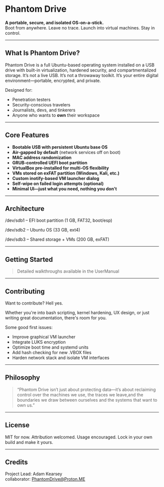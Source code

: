 # Phantom Drive

**A portable, secure, and isolated OS-on-a-stick.**  
Boot from anywhere. Leave no trace. Launch into virtual machines. Stay in control.

---

## What Is Phantom Drive?

Phantom Drive is a full Ubuntu-based operating system installed on a USB drive with built-in virtualization, hardened security, and compartmentalized storage. It’s not a live USB. It’s not a throwaway toolkit. It’s your entire digital environment—portable, encrypted, and private.

Designed for:
- Penetration testers
- Security-conscious travelers
- Journalists, devs, and tinkerers
- Anyone who wants to **own** their workspace

---

## Core Features

- **Bootable USB with persistent Ubuntu base OS**
- **Air-gapped by default** (network services off on boot)
- **MAC address randomization**
- **GRUB-controlled UEFI boot partition**
- **VirtualBox pre-installed for multi-OS flexibility**
- **VMs stored on exFAT partition (Windows, Kali, etc.)**
- **Custom inotify-based VM launcher dialog**
- **Self-wipe on failed login attempts (optional)**
- **Minimal UI—just what you need, nothing you don't**

---

## Architecture

/dev/sdb1 – EFI boot partition (1 GB, FAT32, boot/esp) 

/dev/sdb2 – Ubuntu OS (33 GB, ext4) 

/dev/sdb3 – Shared storage + VMs (200 GB, exFAT)


---

## Getting Started



> Detailed walkthroughs available in the UserManual

---

## Contributing

Want to contribute? Hell yes.

Whether you're into bash scripting, kernel hardening, UX design, or just writing great documentation, there's room for you.



Some good first issues:
- Improve graphical VM launcher
- Integrate LUKS encryption
- Optimize boot time and systemd units
- Add hash checking for new .VBOX files
- Harden network stack and isolate VM interfaces

---

## Philosophy

> “Phantom Drive isn’t just about protecting data—it’s about reclaiming control over the machines we use, the traces we leave,and the boundaries we draw between ourselves and the systems that want to own us.”

---

## License

MIT for now. 
Attribution welcomed.
Usage encouraged. 
Lock in your own build and make it yours.

---

## Credits

Project Lead: Adam Kearsey  
collaborator: 
PhantomDrive@Proton.ME

